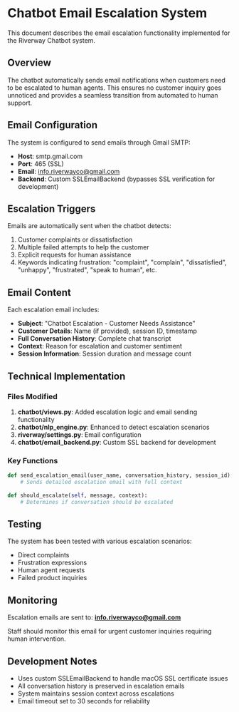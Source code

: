 # Chatbot Email Escalation System

This document describes the email escalation functionality implemented for the Riverway Chatbot system.

## Overview

The chatbot automatically sends email notifications when customers need to be escalated to human agents. This ensures no customer inquiry goes unnoticed and provides a seamless transition from automated to human support.

## Email Configuration

The system is configured to send emails through Gmail SMTP:

- **Host**: smtp.gmail.com
- **Port**: 465 (SSL)
- **Email**: info.riverwayco@gmail.com
- **Backend**: Custom SSLEmailBackend (bypasses SSL verification for development)

## Escalation Triggers

Emails are automatically sent when the chatbot detects:

1. Customer complaints or dissatisfaction
2. Multiple failed attempts to help the customer
3. Explicit requests for human assistance
4. Keywords indicating frustration: "complaint", "complain", "dissatisfied", "unhappy", "frustrated", "speak to human", etc.

## Email Content

Each escalation email includes:

- **Subject**: "Chatbot Escalation - Customer Needs Assistance"
- **Customer Details**: Name (if provided), session ID, timestamp
- **Full Conversation History**: Complete chat transcript
- **Context**: Reason for escalation and customer sentiment
- **Session Information**: Session duration and message count

## Technical Implementation

### Files Modified

1. **chatbot/views.py**: Added escalation logic and email sending functionality
2. **chatbot/nlp_engine.py**: Enhanced to detect escalation scenarios
3. **riverway/settings.py**: Email configuration
4. **chatbot/email_backend.py**: Custom SSL backend for development

### Key Functions

```python
def send_escalation_email(user_name, conversation_history, session_id):
    # Sends detailed escalation email with full context
    
def should_escalate(self, message, context):
    # Determines if conversation should be escalated
```

## Testing

The system has been tested with various escalation scenarios:
- Direct complaints
- Frustration expressions
- Human agent requests
- Failed product inquiries

## Monitoring

Escalation emails are sent to: **info.riverwayco@gmail.com**

Staff should monitor this email for urgent customer inquiries requiring human intervention.

## Development Notes

- Uses custom SSLEmailBackend to handle macOS SSL certificate issues
- All conversation history is preserved in escalation emails
- System maintains session context across escalations
- Email timeout set to 30 seconds for reliability